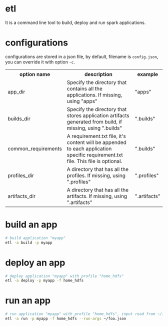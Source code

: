 # etl

It is a command line tool to build, deploy and run spark applications.

# configurations
configurations are stored in a json file, by default, filename is `config.json`, you can override it with option `-c`.

<table>
<tr>
<th>option name</th>
<th>description</th>
<th>example</th>
</tr>
<tr>
<td>app_dir</td>
<td>Specify the directory that contains all the applications. If missing, using "apps"</td>
<td>"apps"</td>
</tr>
<tr>
<td>builds_dir</td>
<td>Specify the directory that stores application artifacts generated from build, if missing, using ".builds"</td>
<td>".builds"</td>
</tr>
<tr>
<td>common_requirements</td>
<td>A requirement.txt file, it's content will be appended to each application specific requirement.txt file. This file is optional.</td>
<td>".builds"</td>
</tr>
<tr>
<td>profiles_dir</td>
<td>A directory that has all the profiles. If missing, using ".profiles"</td>
<td>".profiles"</td>
</tr>
<tr>
<td>artifacts_dir</td>
<td>A directory that has all the artifacts. If missing, using ".artifacts"</td>
<td>".artifacts"</td>
</tr>
</table>

# build an app
```bash
# build application "myapp"
etl -a build -p myapp
```

# deploy an app
```bash
# deploy application "myapp" with profile "home_hdfs"
etl -a deploy -p myapp -f home_hdfs
```

# run an app
```bash
# run application "myapp" with profile "home_hdfs", input read from ~/foo.json
etl -a run -p myapp -f home_hdfs --run-args ~/foo.json
```

